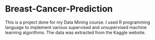 # Breast-Cancer-Prediction
This is a project done for my Data Mining course. I used R programming language to implement various supervised and unsupervised machine learning algorithms. The data was extracted from the Kaggle website.

